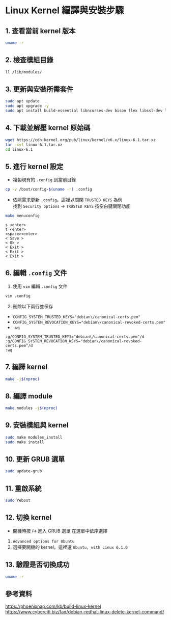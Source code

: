 # Linux Kernel 編譯與安裝步驟

## 1. 查看當前 kernel 版本
```bash
uname -r
```

## 2. 檢查模組目錄
```bash
ll /lib/modules/
```

## 3. 更新與安裝所需套件
```bash
sudo apt update
sudo apt upgrade -y
sudo apt install build-essential libncurses-dev bison flex libssl-dev libelf-dev -y
```

## 4. 下載並解壓 kernel 原始碼
```bash
wget https://cdn.kernel.org/pub/linux/kernel/v6.x/linux-6.1.tar.xz
tar -xvf linux-6.1.tar.xz
cd linux-6.1
```

## 5. 進行 kernel 設定
- 複製現有的 `.config` 到當前目錄
```bash
cp -v /boot/config-$(uname -r) .config
```
- 依照需求更新 `.config`。這裡以關閉 `TRUSTED KEYS` 為例  
  找到 `Security options` -> `TRUSTED KEYS` 按空白鍵關閉功能
```bash
make menuconfig
```
```plaintext
s <enter>
t <enter>
<space><enter>
< Save >
< Ok >
< Exit >
< Exit >
< Exit >
```

## 6. 編輯 `.config` 文件
1. 使用 `vim` 編輯 `.config` 文件
```bash
vim .config
```
2. 刪除以下兩行並保存
- `CONFIG_SYSTEM_TRUSTED_KEYS="debian\/canonical-certs.pem"`
- `CONFIG_SYSTEM_REVOCATION_KEYS="debian\/canonical-revoked-certs.pem"`
- `:wq`
```vim
:g/CONFIG_SYSTEM_TRUSTED_KEYS="debian\/canonical-certs.pem"/d
:g/CONFIG_SYSTEM_REVOCATION_KEYS="debian\/canonical-revoked-certs.pem"/d
:wq
```

## 7. 編譯 kernel
```bash
make -j$(nproc)
```

## 8. 編譯 module
```bash
make modules -j$(nproc)
```

## 9. 安裝模組與 kernel
```bash
sudo make modules_install
sudo make install
```

## 10. 更新 GRUB 選單
```bash
sudo update-grub
```

## 11. 重啟系統
```bash
sudo reboot
```

## 12. 切換 kernel
- 開機時按 `F4` 進入 GRUB 選單
在選單中依序選擇
1. `Advanced options for Ubuntu`
2. 選擇要開機的 kernel。這裡選 `Ubuntu, with Linux 6.1.0`

## 13. 驗證是否切換成功
```bash
uname -r
```

## 參考資料
https://phoenixnap.com/kb/build-linux-kernel  
https://www.cyberciti.biz/faq/debian-redhat-linux-delete-kernel-command/
